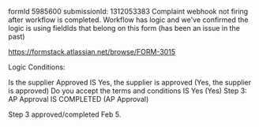 formId 5985600
submissionId: 1312053383
Complaint webhook not firing after workflow is completed. Workflow has logic and we've confirmed
the logic is using fieldIds that belong on this form (has been an issue in the past)

https://formstack.atlassian.net/browse/FORM-3015

Logic Conditions:

Is the supplier Approved IS Yes, the supplier is approved (Yes, the supplier is approved)
Do you accept the terms and conditions IS Yes (Yes)
Step 3: AP Approval IS COMPLETED (AP Approval)

Step 3 approved/completed Feb 5.
